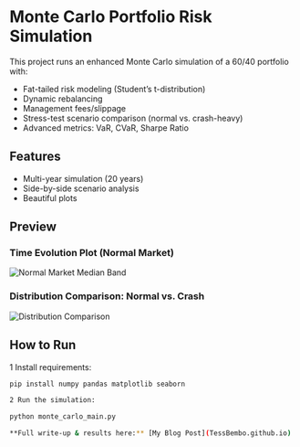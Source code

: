 # Monte Carlo Portfolio Risk Simulation

This project runs an enhanced Monte Carlo simulation of a 60/40 portfolio with:

-  Fat-tailed risk modeling (Student’s t-distribution)
-  Dynamic rebalancing
-  Management fees/slippage
-  Stress-test scenario comparison (normal vs. crash-heavy)
-  Advanced metrics: VaR, CVaR, Sharpe Ratio

## Features

- Multi-year simulation (20 years)
- Side-by-side scenario analysis
- Beautiful plots 

## Preview

### Time Evolution Plot (Normal Market)

![Normal Market Median Band](normal_market_median_band.png)

### Distribution Comparison: Normal vs. Crash

![Distribution Comparison](distribution_comparison.png)

## How to Run

1 Install requirements:

```bash
pip install numpy pandas matplotlib seaborn

2 Run the simulation:

python monte_carlo_main.py

**Full write-up & results here:** [My Blog Post](TessBembo.github.io)
